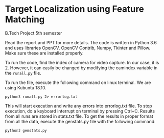 # Target Localization using Feature Matching
B.Tech Project 5th semester

Read the report and PPT for more details.
The code is written in Python 3.6 and uses libraries OpenCV, OpenCV Contrib, Numpy, Tkinter and Pillow. Make sure these are installed properly.

To run the code, find the index of camera for video capture. In our case, it is 2. However, it can easily be changed by modifying the camindex variable in the ``runall.py`` file.

To run the file, execute the following command on linux terminal. We are using Kubuntu 18.10.

``python3 runall.py 2> errorlog.txt``

This will start execution and write any errors into errorlog.txt file.
To stop execution, do a keyboard interrupt on terminal by pressing Ctrl+C.
Results from all runs are stored in stats.txt file. To get the results in proper format from all the data, execute the genstats.py file with the following command:

``python3 genstats.py``
